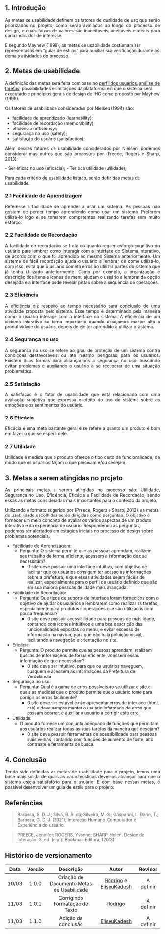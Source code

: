 ## 1. Introdução
 
<p align="justify">
As metas de usabilidade definem os fatores de qualidade de uso que serão priorizados no projeto, como serão avaliados ao longo do processo de design, e quais faixas de valores são inaceitáveis, aceitáveis e ideais para cada indicador de interesse.
 
E segundo Mayhew (1999), as metas de usabilidade costumam ser representadas em “guias de estilos” para auxiliar sua verificação durante as demais atividades do processo.
</p>
 
## 2. Metas de usabilidade
 
A definição das metas será feita com base no [perfil dos usuários](../02-Perfil-Persona-Analise/PerfilUsuário), [análise de tarefas](../02-Perfil-Persona-Analise/AnaliseHierarquica.md), possibilidades e limitações da plataforma em que o sistema será executado e princípios gerais de design de IHC como proposto por Mayhew (1999).
 
 
Os fatores de usabilidade considerados por Nielsen (1994) são:
 
- facilidade de aprendizado (learnability);
- facilidade de recordação (memorability);
- eficiência (efficiency);
- segurança no uso (safety);
- satisfação do usuário (satisfaction);
 
<p align="justify">
Além desses fatores de usabilidade considerados por Nielsen, podemos considerar mas outros que são propostos por (Preece, Rogers e Sharp, 2013):
</p>
- Ser eficaz no uso (eficácia);
- Ter boa utilidade (utilidade);
 
Para cada critério de usabilidade listado, serão definidas metas de usabilidade.<br>
 
### 2.1 Facilidade de Aprendizagem
 
<p align="justify">
Refere-se à facilidade de aprender a usar um sistema. As pessoas não gostam de perder tempo aprendendo como usar um sistema. Preferem utilizá-lo logo e se tornarem competentes realizando tarefas sem muito esforço.
</p>
 
 
### 2.2 Facilidade de Recordação
 
<p align="justify">
A facilidade de recordação se trata do quanto requer esforço cognitivo do usuário para lembrar como interagir  com a interface do Sistema Interativo, de acordo com o que foi aprendido no mesmo Sistema anteriormente.
Um sistema de fácil recordação ajuda o usuário a lembrar de como utilizá-lo,  com isso, evita que o usuário cometa erros ao utilizar partes do sistema que já tenha utilizado anteriormente. Como por exemplo, a organização e descrição dos itens e ícones de menu ajudam o usuário a lembrar da opção desejada e a interface pode revelar pistas sobre a sequência de operações.
</p>
 
### 2.3 Eficiência
 
<p align="justify">
A eficiência diz respeito ao tempo necessário para conclusão de uma atividade proposta pelo sistema. Esse tempo é determinado pela maneira como o usuário interage com a interface do sistema. A eficiência de um sistema interativo se torna importante quando desejamos manter alta a produtividade do usuário, depois de ele ter aprendido a utilizar o sistema.
</p>
 
### 2.4 Segurança no uso
 
<p align="justify">
A segurança no uso se refere ao grau de proteção de um sistema contra condições desfavoráveis ou até mesmo perigosas para os usuários. Existem duas formas para alcançarmos a segurança no uso: buscando evitar problemas e auxiliando o usuário a se recuperar de uma situação problemática.
</p>
 
### 2.5 Satisfação
 
<p align="justify">
A satisfação é o fator de usabilidade que está relacionado com uma avaliação subjetiva que expressa o efeito do uso do sistema sobre as emoções e os sentimentos do usuário.
</p>
 
### 2.6 Eficácia
 
<p align="justify">
Eficácia é uma meta bastante geral e se refere a quanto um produto é bom em fazer o que se espera dele.
</p>
 
### 2.7 Utilidade
 
<p align="justify">
Utilidade é medida que o produto oferece o tipo certo de funcionalidade, de modo que os usuários façam o que precisam e/ou desejam.
</p>
 
## 3. Metas a serem atingidas no projeto
 
<p align="justify">
As principais metas a serem atingidas no processo são: Utilidade, Segurança no Uso, Eficiência, Eficácia e Facilidade de Recordação, sendo essas as metas consideradas mais importantes para o contexto do projeto.<br>
 
Utilizando o formato sugerido por (Preece, Rogers e Sharp, 2013), as metas de usabilidade escolhidas serão dirigidas como perguntas. O objetivo é fornecer um meio concreto de avaliar os vários aspectos de um produto interativo e da experiência de usuário. Respondendo às perguntas, podemos ser alertados em estágios iniciais no processo de design sobre problemas potenciais.
</p>
 
- Facilidade de Aprendizagem:
   - Pergunta: O sistema permite que as pessoas aprendam, realizem seu trabalho de forma   eficiente, acessem a informação de que necessitam?
       - O site deve possuir uma interface intuitiva, com objetivo de facilitar que os usuários consigam ter acesso às informações sobre a prefeitura, e que essas atividades sejam fáceis de realizar, especialmente para o perfil de usuário definido que são em sua maioria pessoas de idade mais avançada.
- Facilidade de Recordação:
   - Pergunta: Que tipos de suporte de interface foram fornecidos com o objetivo de ajudar os usuários a lembrarem como realizar as tarefas, especialmente para produtos e operações que são utilizados com pouca frequência?
       - O site deve possuir acessibilidade para pessoas de mais idade, contando com ícones intuitivos e uma boa descrição das funcionalidades expostas no menu, e evitar excesso de informação na navbar, para que não haja poluição visual, facilitando a navegação e orientação no site. 
- Eficácia:
   - Pergunta: O produto permite que as pessoas aprendam, realizem buscas de informaçẽos de forma eficiente, acessem essas informação de que necessitam?
       - O site deve ser intuitivo, para que os usuários naveguem, busquem e acessem as informações da Prefeitura de Verdelândia
- Segurança no uso:
   - Pergunta: Qual é a gama de erros possíveis ao se utilizar o site e quais as medidas que o produto permite que o usuário tome para corrigir os erros facilmente?
       - O site deve ser estável e não apresentar erros de interface (html, css) e deve sempre manter o usuário informado de erros que possam ocorrer, e auxiliar o usuário a corrigir este erro.
- Utilidade:
   - O produto fornece um conjunto adequado de funções que permitam aos usuários realizar todas as suas tarefas da maneira que desejam?
       - O site deve possuir ferramentas de acessibilidade para pessoas mais velhas, contando com funções de aumento de fonte, alto contraste e ferramenta de busca.
 
## 4. Conclusão
 
<p align="justify">
Tendo sido definidas as metas de usabilidade para o projeto, temos uma base mais sólida de quais as características devemos alcançar para que o sistema esteja satisfatório para o usuário. E com base nessas metas, é possível desenvolver um guia de estilo para o projeto.
</p>
 
## Referências
 
 
> Barbosa, S. D. J.; Silva, B. S. da; Silveira, M. S.; Gasparini, I.; Darin, T.; Barbosa, G. D. J. (2021); Interação Humano-Computador e Experiência do usuário.
 
> PREECE, Jennifer; ROGERS, Yvonne; SHARP, Helen. Design de Interação. 3. ed. (n.p.): Bookman Editora, (2013)
 
## Histórico de versionamento
| Data  | Versão | Descrição | Autor | Revisor |
| :--:  | :----: | :-------: | :---: | :-----: |
| 10/03 | 1.0.0 | Criação de Documento Metas de Usabilidade | [Rodrigo](https://github.com/Rocsantos) e [EliseuKadesh](https://github.com/eliseukadesh67) | A definir |
| 11/03 | 1.0.1 | Corrigindo Formatação de Texto | [Rodrigo](https://github.com/Rocsantos) | A definir |
| 11/03 | 1.1.0 | Adição da conclusão | [EliseuKadesh](https://github.com/eliseukadesh67) | A definir
